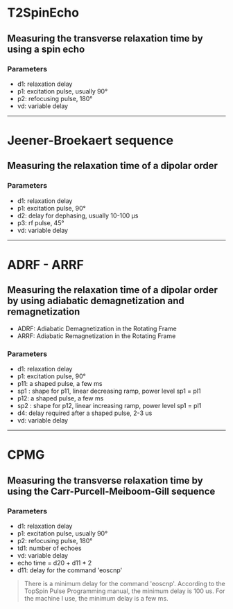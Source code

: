 # T2SpinEcho

## Measuring the transverse relaxation time by using a spin echo

### Parameters
* d1: relaxation delay
* p1: excitation pulse, usually 90°
* p2: refocusing pulse, 180°
* vd: variable delay

---

# Jeener-Broekaert sequence

## Measuring the relaxation time of a dipolar order

### Parameters
* d1: relaxation delay
* p1: excitation pulse, 90°
* d2: delay for dephasing, usually 10-100 μs
* p3: rf pulse, 45°
* vd: variable delay

---

# ADRF - ARRF

## Measuring the relaxation time of a dipolar order by using adiabatic demagnetization and remagnetization
* ADRF: Adiabatic Demagnetization in the Rotating Frame
* ARRF: Adiabatic Remagnetization in the Rotating Frame

### Parameters
* d1: relaxation delay
* p1: excitation pulse, 90°
* p11: a shaped pulse, a few ms
* sp1 : shape for p11, linear decreasing ramp, power level sp1 = pl1
* p12: a shaped pulse, a few ms
* sp2 : shape for p12, linear increasing ramp, power level sp1 = pl1
* d4: delay required after a shaped pulse, 2-3 us
* vd: variable delay

---

# CPMG

## Measuring the transverse relaxation time by using the Carr-Purcell-Meiboom-Gill sequence

### Parameters
* d1: relaxation delay
* p1: excitation pulse, usually 90°
* p2: refocusing pulse, 180°
* td1: number of echoes
* vd: variable delay
* echo time = d20 + d11 * 2
* d11: delay for the command 'eoscnp'

>There is a minimum delay for the command 'eoscnp'.
>According to the TopSpin Pulse Programming manual, the minimum delay is 100 us.
>For the machine I use, the minimum delay is a few ms.
